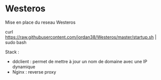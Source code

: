 # Westeros

Mise en place du reseau Westeros

curl https://raw.githubusercontent.com/jordan38/Westeros/master/startup.sh | sudo bash

Stack :
* ddclient : permet de mettre à jour un nom de domaine avec une IP dynamique
* Nginx : reverse proxy
